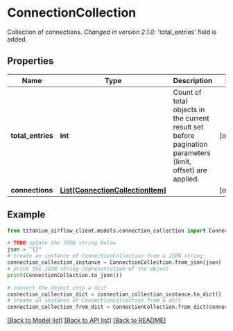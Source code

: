 # ConnectionCollection

Collection of connections.  *Changed in version 2.1.0*&#58; 'total_entries' field is added. 

## Properties

Name | Type | Description | Notes
------------ | ------------- | ------------- | -------------
**total_entries** | **int** | Count of total objects in the current result set before pagination parameters (limit, offset) are applied.  | [optional] 
**connections** | [**List[ConnectionCollectionItem]**](ConnectionCollectionItem.md) |  | [optional] 

## Example

```python
from titanium_airflow_client.models.connection_collection import ConnectionCollection

# TODO update the JSON string below
json = "{}"
# create an instance of ConnectionCollection from a JSON string
connection_collection_instance = ConnectionCollection.from_json(json)
# print the JSON string representation of the object
print(ConnectionCollection.to_json())

# convert the object into a dict
connection_collection_dict = connection_collection_instance.to_dict()
# create an instance of ConnectionCollection from a dict
connection_collection_from_dict = ConnectionCollection.from_dict(connection_collection_dict)
```
[[Back to Model list]](../README.md#documentation-for-models) [[Back to API list]](../README.md#documentation-for-api-endpoints) [[Back to README]](../README.md)


